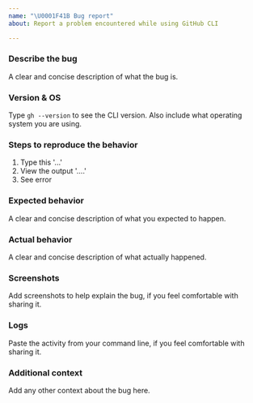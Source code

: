 ```yaml
---
name: "\U0001F41B Bug report"
about: Report a problem encountered while using GitHub CLI

---
```


### Describe the bug

A clear and concise description of what the bug is.

### Version & OS

Type `gh --version` to see the CLI version. Also include what operating system you are using.

### Steps to reproduce the behavior

1. Type this '...'
2. View the output '....'
3. See error

### Expected behavior

A clear and concise description of what you expected to happen.

### Actual behavior

A clear and concise description of what actually happened.

### Screenshots

Add screenshots to help explain the bug, if you feel comfortable with sharing it.

### Logs

Paste the activity from your command line, if you feel comfortable with sharing it.

### Additional context

Add any other context about the bug here.
